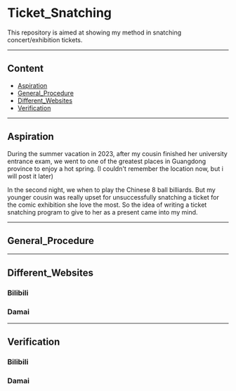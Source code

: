 # Ticket_Snatching

This repository is aimed at showing my method in snatching concert/exhibition tickets.

****
## Content
* [Aspiration](#Aspiration)
* [General_Procedure](#General_Procedure)
* [Different_Websites](#Different_Websites)
* [Verification](#Verification)

****
## Aspiration
During the summer vacation in 2023, after my cousin finished her university entrance exam, we went to one of the greatest places in Guangdong province to enjoy a hot spring. (I couldn't remember the location now, but i will post it later)

In the second night, we when to play the Chinese 8 ball billiards. But my younger cousin was really upset for unsuccessfully snatching a ticket for the comic exhibition she love the most. So the idea of writing a ticket snatching program to give to her as a present came into my mind.

****
## General_Procedure

****
## Different_Websites
### Bilibili
### Damai

****
## Verification
### Bilibili
### Damai

